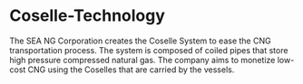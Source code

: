Coselle-Technology
==================

The SEA NG Corporation creates the Coselle System to ease the CNG transportation process. The system is composed of coiled pipes that store high pressure compressed natural gas. The company aims to monetize low-cost CNG using the Coselles that are carried by the vessels.
